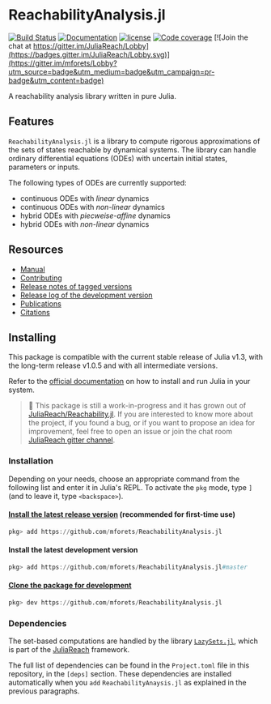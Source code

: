 # ReachabilityAnalysis.jl

[![Build Status](https://travis-ci.org/mforets/ReachabilityAnalysis.jl.svg?branch=master)](https://travis-ci.org/mforets/ReachabilityAnalysis.jl)
[![Documentation](https://img.shields.io/badge/docs-latest-blue.svg)](http://juliareach.github.io/ReachabilityAnalysis.jl/dev/)
[![license](https://img.shields.io/github/license/mashape/apistatus.svg?maxAge=2592000)](https://github.com/mforets/ReachabilityAnalysis.jl/blob/master/LICENSE)
[![Code coverage](http://codecov.io/github/mforets/ReachabilityAnalysis.jl/coverage.svg?branch=master)](https://codecov.io/github/mforets/ReachabilityAnalysis.jl?branch=master)
[![Join the chat at https://gitter.im/JuliaReach/Lobby](https://badges.gitter.im/JuliaReach/Lobby.svg)](https://gitter.im/mforets/Lobby?utm_source=badge&utm_medium=badge&utm_campaign=pr-badge&utm_content=badge)

A reachability analysis library written in pure Julia.

## Features

`ReachabilityAnalysis.jl` is a library to compute rigorous approximations of the
sets of states reachable by dynamical systems. The library can handle ordinary
differential equations (ODEs) with uncertain initial states, parameters or inputs.

The following types of ODEs are currently supported:

- continuous ODEs with *linear* dynamics
- continuous ODEs with *non-linear* dynamics
- hybrid ODEs with *piecweise-affine* dynamics
- hybrid ODEs with *non-linear* dynamics

## Resources

- [Manual](http://juliareach.github.io/ReachabilityAnalysis.jl/dev/)
- [Contributing](https://juliareach.github.io/ReachabilityAnalysis.jl/dev/about/#Contributing-1)
- [Release notes of tagged versions](https://github.com/mforets/ReachabilityAnalysis.jl/releases)
- [Release log of the development version](https://github.com/JuliaReach/ReachabilityAnalysis.jl/wiki/Release-log-tracker)
- [Publications](https://juliareach.github.io/ReachabilityAnalysis.jl/dev/publications/)
- [Citations](https://juliareach.github.io/ReachabilityAnalysis.jl/dev/citations/)

## Installing

This package is compatible with the current stable release of Julia v1.3, with
the long-term release v1.0.5 and with all intermediate versions.

Refer to the [official documentation](https://julialang.org/downloads) on how to
install and run Julia in your system.

>  :book: This package is still a work-in-progress and it has grown out of
    [JuliaReach/Reachability.jl](https://github.com/JuliaReach/Reachability.jl).
    If you are interested to know more about the project, if you found a bug,
    or if you want to propose an idea for improvement, feel free to open an issue or
    join the chat room [JuliaReach gitter channel](https://gitter.im/JuliaReach/Lobby).

### Installation

Depending on your needs, choose an appropriate command from the following list
and enter it in Julia's REPL. To activate the `pkg` mode, type `]` (and to leave it, type `<backspace>`).

#### [Install the latest release version](https://julialang.github.io/Pkg.jl/v1/managing-packages/#Adding-registered-packages-1) (recommended for first-time use)

```julia
pkg> add https://github.com/mforets/ReachabilityAnalysis.jl
```

#### Install the latest development version

```julia
pkg> add https://github.com/mforets/ReachabilityAnalysis.jl#master
```

#### [Clone the package for development](https://julialang.github.io/Pkg.jl/v1/managing-packages/#Developing-packages-1)

```julia
pkg> dev https://github.com/mforets/ReachabilityAnalysis.jl
```

### Dependencies

The set-based computations are handled by the library [`LazySets.jl`](https://github.com/JuliaReach/LazySets.jl),
which is part of the [JuliaReach](https://github.com/JuliaReach/) framework.

The full list of dependencies can be found in the `Project.toml` file in this repository,
in the `[deps]` section. These dependencies are installed automatically when
you `add` `ReachabilityAnaysis.jl` as explained in the previous paragraphs.
